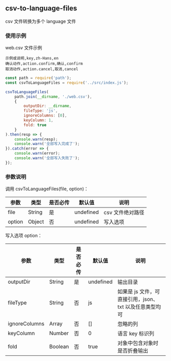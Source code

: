 ## csv-to-language-files

csv 文件转换为多个 language 文件

### 使用示例

web.csv 文件示例
```
示例或说明,key,zh-Hans,en
确认动作,action.confirm,确认,confirm
取消动作,action.cancel,取消,cancel
```

```javascript
const path = require('path');
const csvToLanguageFiles = require('../src/index.js');

csvToLanguageFiles(
    path.join(__dirname, './web.csv'),
    {
        outputDir: __dirname,
        fileType: 'js',
        ignoreColumns: [0],
        keyColumn: 1,
        fold: true
    }
).then(resp => {
    console.warn(resp);
    console.warn('全部写入完成了');
}).catch(error => {
    console.warn(error);
    console.warn('全部写入失败了');
});

```

### 参数说明
调用 csvToLanguageFiles(file, option)：

参数     | 类型 | 是否必传 | 默认值 | 说明
-------- | --- | --- | --- | ---
file | String | 是 | undefined | csv 文件绝对路径
option | Object | 否 | undefined | 写入选项

写入选项 option：

参数     | 类型 | 是否必传 | 默认值 | 说明
-------- | --- | --- | --- | ---
outputDir | String | 是 | undefined | 输出目录
fileType | String | 否 | js | 如果是 js 文件，可直接引用，json、txt 以及任意类型均可
ignoreColumns | Array | 否 | [] | 忽略的列
keyColumn | Number | 否 | 0 | 语言 key 标识列
fold | Boolean | 否 | true | 对象中包含对象时是否折叠输出
